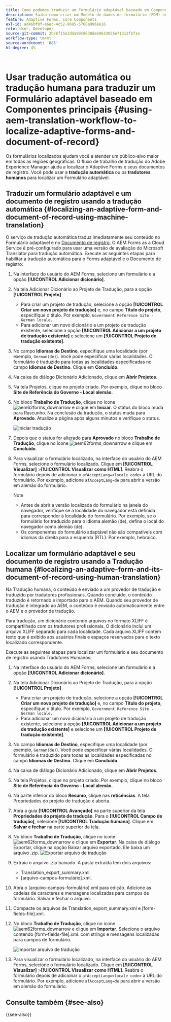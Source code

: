 ```yaml
---
title: Como podemos traduzir um Formulário adaptável baseado em Componentes principais?
description: Saiba como criar um Modelo de dados de formulário (FDM) no AEM Forms, testar o modelo com dados e serviços de amostra e configurar várias opções para um modelo.
feature: Adaptive Forms, Core Components
exl-id: ad46bf0f-e6ec-4c52-9695-5768a9968e16
role: User, Developer
source-git-commit: 2b76f1be2dda99c8638deb9633055e71312fbf1e
workflow-type: tm+mt
source-wordcount: '885'
ht-degree: 4%

---
```


# Usar tradução automática ou tradução humana para traduzir um Formulário adaptável baseado em Componentes principais {#using-aem-translation-workflow-to-localize-adaptive-forms-and-document-of-record}

Os formulários localizados ajudam você a atender um público-alvo maior em todas as regiões geográficas. O fluxo de trabalho de tradução do Adobe Experience Manager ajuda a localizar o Adaptive Forms e seus documentos de registro. Você pode usar a **tradução automática** ou os **tradutores humanos** para localizar um Formulário adaptável.

## Traduzir um formulário adaptável e um documento de registro usando a tradução automática {#localizing-an-adaptive-form-and-document-of-record-using-machine-translation}

O serviço de tradução automática traduz imediatamente seu conteúdo no Formulário adaptável e no [Documento de registro](/help/forms/generate-document-of-record-core-components.md). O AEM Forms as a Cloud Service é pré-configurado para usar uma versão de avaliação do Microsoft Translator para tradução automática. Execute as seguintes etapas para habilitar a tradução automática para o Forms adaptável e o Documento de registro:

1. Na interface do usuário do AEM Forms, selecione um formulário e a opção **[!UICONTROL Adicionar dicionário]**.
1. Na tela Adicionar Dicionário ao Projeto de Tradução, para a opção **[!UICONTROL Projeto]**

   * Para criar um projeto de tradução, selecione a opção **[!UICONTROL Criar um novo projeto de tradução]** e, no campo **Título do projeto**, especifique o título. Por exemplo, `Government Reference Site - German locale.`
   * Para adicionar um novo dicionário a um projeto de tradução existente, selecione a opção **[!UICONTROL Adicionar a um projeto de tradução existente]** e selecione um **[!UICONTROL Projeto de tradução existente]**.
1. No campo **Idiomas de Destino**, especifique uma localidade (por exemplo, `German(de)`). Você pode especificar várias localidades. O formulário é traduzido para todas as localidades especificadas no campo **Idiomas de Destino**. Clique em **Concluído**.
1. Na caixa de diálogo Dicionário Adicionado, clique em **Abrir Projetos**.
1. Na tela Projetos, clique no projeto criado. Por exemplo, clique no bloco **Site de Referência do Governo - Local alemão**.
1. No bloco **Trabalho de Tradução**, clique no ícone ![aem62forms_downarrow](assets/aem62forms_downarrow.png) e clique em **Iniciar**. O status do bloco muda para Rascunho. Na conclusão da tradução, o status muda para **Aprovado**. Atualize a página após alguns minutos e verifique o status.

   ![Iniciar tradução](/help/forms/assets/adaptive-forms-core-components-start-translation.png)
1. Depois que o status for alterado para **Aprovado** no bloco **Trabalho de Tradução**, clique no ícone ![aem62forms_downarrow](assets/aem62forms_downarrow.png) e clique em **Concluído**.

1. Para visualizar o formulário localizado, na interface do usuário do AEM Forms, selecione o formulário localizado. Clique em **[!UICONTROL Visualizar]** >**[!UICONTROL Visualizar como HTML]**. Reabra o formulário depois de adicionar o `afAcceptLang=<locale code>` à URL do formulário. Por exemplo, adicione `afAcceptLang=de` para abrir a versão em alemão do formulário.


   >[!NOTE]
   >
   >* Antes de abrir a versão localizada do formulário na janela do navegador, verifique se a localidade do navegador está definida para corresponder à localidade do formulário. Por exemplo, se o formulário for traduzido para o idioma alemão (de), defina o local do navegador como alemão (de).
   >* Os componentes do formulário adaptável não são compatíveis com idiomas da direita para a esquerda (RTL). Por exemplo, hebraico.

<!-- 
   Along with the Adaptive form, the auto-generated document of record is also localized.

   For more information on Document of Record settings and configuration, see:

   [Document of Record Template](/help/forms/using/generate-document-of-record-for-non-xfa-based-adaptive-forms.md#p-document-of-record-template-configuration-p)

   [Document of Record settings](/help/forms/using/generate-document-of-record-for-non-xfa-based-adaptive-forms.md#p-document-of-record-settings-p)

1. [Customize the branding information of the document of record](/help/forms/using/generate-document-of-record-for-non-xfa-based-adaptive-forms.md) and ensure that the browser locale is set to the same language to which you have localized the Adaptive Form using machine language. The browser locale helps localize the branding information in the document of record.
1. To view the localized document of record, select Generate Preview. The document of record PDF is generated and opened in a new tab in your browser.

-->

## Localizar um formulário adaptável e seu documento de registro usando a Tradução humana {#localizing-an-adaptive-form-and-its-document-of-record-using-human-translation}

Na Tradução humana, o conteúdo é enviado a um provedor de tradução e traduzido por tradutores profissionais. Quando concluído, o conteúdo traduzido é retornado e importado para o AEM. Quando seu provedor de tradução é integrado ao AEM, o conteúdo é enviado automaticamente entre o AEM e o provedor de tradução.

Para tradução, um dicionário contendo arquivos no formato XLIFF é compartilhado com os tradutores profissionais. O dicionário inclui um arquivo XLIFF separado para cada localidade. Cada arquivo XLIFF contém texto que é exibido aos usuários finais e espaços reservados para o texto localizado correspondente.

Execute as seguintes etapas para localizar um formulário e seu documento de registro usando Tradutores Humanos:

1. Na interface do usuário do AEM Forms, selecione um formulário e a opção **[!UICONTROL Adicionar dicionário]**.
1. Na tela Adicionar Dicionário ao Projeto de Tradução, para a opção **[!UICONTROL Projeto]**

   * Para criar um projeto de tradução, selecione a opção **[!UICONTROL Criar um novo projeto de tradução]** e, no campo **Título do projeto**, especifique o título. Por exemplo, `Government Reference Site - German locale.`
   * Para adicionar um novo dicionário a um projeto de tradução existente, selecione a opção **[!UICONTROL Adicionar a um projeto de tradução existente]** e selecione um **[!UICONTROL Projeto de tradução existente]**.
1. No campo **Idiomas de Destino**, especifique uma localidade (por exemplo, `German(de)`). Você pode especificar várias localidades. O formulário é traduzido para todas as localidades especificadas no campo **Idiomas de Destino**. Clique em **Concluído**.
1. Na caixa de diálogo Dicionário Adicionado, clique em **Abrir Projetos**.
1. Na tela Projetos, clique no projeto criado. Por exemplo, clique no bloco **Site de Referência do Governo - Local alemão**.
1. Na parte inferior do bloco **Resumo**, clique nas **reticências**. A tela Propriedades do projeto de tradução é aberta.
1. Abra a guia **[!UICONTROL Avançado]** na parte superior da tela **Propriedades do projeto de tradução**. Para o **[!UICONTROL Campo de tradução]**, selecione **[!UICONTROL Tradução humana]**. Clique em **Salvar e fechar** na parte superior da tela.
1. No bloco **Trabalho de Tradução**, clique no ícone ![aem62forms_downarrow](assets/aem62forms_downarrow.png) e clique em **Exportar**. Na caixa de diálogo Exportar, clique na opção Baixar arquivo exportado. Ele baixa um arquivo .zip.
   ![Exportar arquivo de tradução](/help/forms/assets/adaptive-forms-core-components-start-translation-export.png)
1. Extraia o arquivo .zip baixado. A pasta extraída tem dois arquivos:
   * Translation_export_summary.xml
   * [arquivo-campos-formulário].xml.
1. Abra o [arquivo-campos-formulário].xml para edição. Adicione as cadeias de caracteres e mensagens localizadas para campos de formulário. Salvar e fechar o arquivo.
1. Compacte os arquivos de Translation_export_summary.xml e [form-fields-file].xml.
1. No bloco **Trabalho de Tradução**, clique no ícone ![aem62forms_downarrow](assets/aem62forms_downarrow.png) e clique em **Importar**. Selecione o arquivo contendo [form-fields-file].xml. com strings e mensagens localizadas para campos de formulário.

   ![Importar arquivo de tradução](/help/forms/assets/adaptive-forms-core-components-start-translation-import.png)

1. Para visualizar o formulário localizado, na interface do usuário do AEM Forms, selecione o formulário localizado. Clique em **[!UICONTROL Visualizar]** >**[!UICONTROL Visualizar como HTML]**. Reabra o formulário depois de adicionar o `afAcceptLang=<locale code>` à URL do formulário. Por exemplo, adicione `afAcceptLang=de` para abrir a versão em alemão do formulário.

## Consulte também {#see-also}

{{see-also}}